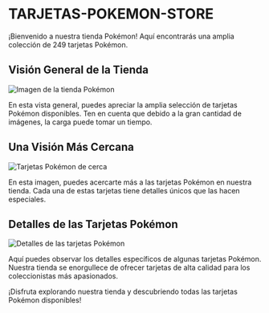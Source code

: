 # TARJETAS-POKEMON-STORE

¡Bienvenido a nuestra tienda Pokémon! Aquí encontrarás una amplia colección de 249 tarjetas Pokémon.

## Visión General de la Tienda

![Imagen de la tienda Pokémon](https://github.com/HectorDanielAyarachiFuentes/TARJETAS-POKEMON-STORE/blob/main/Fotos%20.md/Opera%20Instant%C3%A1nea_2023-09-30_081605_hectordanielayarachifuentes.github.io.png?raw=true)

En esta vista general, puedes apreciar la amplia selección de tarjetas Pokémon disponibles. Ten en cuenta que debido a la gran cantidad de imágenes, la carga puede tomar un tiempo.

## Una Visión Más Cercana

![Tarjetas Pokémon de cerca](https://github.com/HectorDanielAyarachiFuentes/TARJETAS-POKEMON-STORE/blob/main/Fotos%20.md/Opera%20Instant%C3%A1nea_2023-09-30_080811_hectordanielayarachifuentes.github.io.png?raw=true)

En esta imagen, puedes acercarte más a las tarjetas Pokémon en nuestra tienda. Cada una de estas tarjetas tiene detalles únicos que las hacen especiales.

## Detalles de las Tarjetas Pokémon

![Detalles de las tarjetas Pokémon](https://github.com/HectorDanielAyarachiFuentes/TARJETAS-POKEMON-STORE/blob/main/Fotos%20.md/Opera%20Instant%C3%A1nea_2023-09-30_080828_hectordanielayarachifuentes.github.io.png?raw=true)

Aquí puedes observar los detalles específicos de algunas tarjetas Pokémon. Nuestra tienda se enorgullece de ofrecer tarjetas de alta calidad para los coleccionistas más apasionados.

¡Disfruta explorando nuestra tienda y descubriendo todas las tarjetas Pokémon disponibles!
